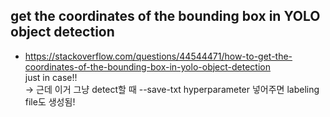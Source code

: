 ## get the coordinates of the bounding box in YOLO object detection
- https://stackoverflow.com/questions/44544471/how-to-get-the-coordinates-of-the-bounding-box-in-yolo-object-detection  
  just in case!!  
  -> 근데 이거 그냥 detect할 때 --save-txt hyperparameter 넣어주면 labeling file도 생성됨!  
